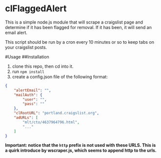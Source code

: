 clFlaggedAlert
==============


This is a simple node.js module that will scrape a craigslist page and determine if it has been flagged for removal.
If it has been, it will send an email alert.

This script should be run by a cron every 10 minutes or so to keep tabs on your craigslist posts.

#Usage
##Installation

1. clone this repo, then cd into it.
2. run `npm install`
3. create a config.json file of the following format:
```json
{
    "alertEmail": "",
    "mailAuth": {
        "user": "",
        "pass": ""
    },
    "clRootURL": "portland.craigslist.org",
    "adURLs": [
        "mlt/cto/4637964796.html", 
        "..."
    ]
}
```
**Important: notice that the `http` prefix is not used with these URLS. This is a quirk introduce by wscraper.js, which seems to append http to the urls.**

